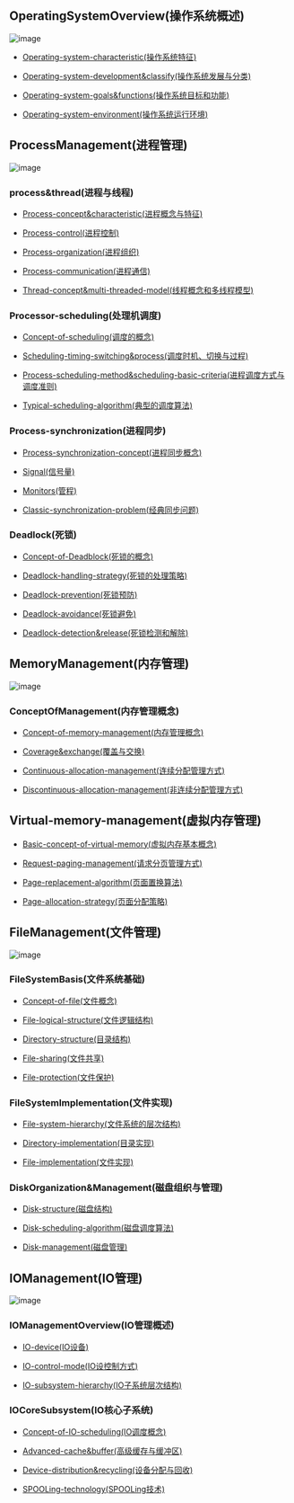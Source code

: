 ## OperatingSystemOverview(操作系统概述)![image](https://github.com/YC-L/Postgraduate-examination/blob/Operating-System/imgs/Os-overview.png)- [Operating-system-characteristic(操作系统特征)](https://github.com/YC-L/Postgraduate-examination/blob/Operating-System/concept-of-operating-system/%E6%93%8D%E4%BD%9C%E7%B3%BB%E7%BB%9F%E7%89%B9%E5%BE%81.md)- [Operating-system-development&classify(操作系统发展与分类)](https://github.com/YC-L/Postgraduate-examination/blob/Operating-System/concept-of-operating-system/%E6%93%8D%E4%BD%9C%E7%B3%BB%E7%BB%9F%E5%8F%91%E5%B1%95%E4%B8%8E%E5%88%86%E7%B1%BB.md)- [Operating-system-goals&functions(操作系统目标和功能)](https://github.com/YC-L/Postgraduate-examination/blob/Operating-System/concept-of-operating-system/%E6%93%8D%E4%BD%9C%E7%B3%BB%E7%BB%9F%E7%9A%84%E7%9B%AE%E6%A0%87%E5%92%8C%E5%8A%9F%E8%83%BD.md)- [Operating-system-environment(操作系统运行环境)](https://github.com/YC-L/Postgraduate-examination/blob/Operating-System/concept-of-operating-system/%E6%93%8D%E4%BD%9C%E7%B3%BB%E7%BB%9F%E8%BF%90%E8%A1%8C%E7%8E%AF%E5%A2%83.md)## ProcessManagement(进程管理)![image](https://github.com/YC-L/Postgraduate-examination/blob/Operating-System/imgs/Process-management.png)### process&thread(进程与线程)- [Process-concept&characteristic(进程概念与特征)](https://github.com/YC-L/Postgraduate-examination/blob/Operating-System/process-management/%E8%BF%9B%E7%A8%8B%E5%92%8C%E7%BA%BF%E7%A8%8B/%E8%BF%9B%E7%A8%8B%E7%9A%84%E6%A6%82%E5%BF%B5%E5%92%8C%E7%89%B9%E5%BE%81.md)- [Process-control(进程控制)](https://github.com/YC-L/Postgraduate-examination/blob/Operating-System/process-management/%E8%BF%9B%E7%A8%8B%E5%92%8C%E7%BA%BF%E7%A8%8B/%E8%BF%9B%E7%A8%8B%E6%8E%A7%E5%88%B6.md)- [Process-organization(进程组织)](https://github.com/YC-L/Postgraduate-examination/blob/Operating-System/process-management/%E8%BF%9B%E7%A8%8B%E5%92%8C%E7%BA%BF%E7%A8%8B/%E8%BF%9B%E7%A8%8B%E7%9A%84%E7%BB%84%E7%BB%87.md)- [Process-communication(进程通信)](https://github.com/YC-L/Postgraduate-examination/blob/Operating-System/process-management/%E8%BF%9B%E7%A8%8B%E5%92%8C%E7%BA%BF%E7%A8%8B/%E8%BF%9B%E7%A8%8B%E7%9A%84%E9%80%9A%E4%BF%A1.md)- [Thread-concept&multi-threaded-model(线程概念和多线程模型)](https://github.com/YC-L/Postgraduate-examination/blob/Operating-System/process-management/%E8%BF%9B%E7%A8%8B%E5%92%8C%E7%BA%BF%E7%A8%8B/%E7%BA%BF%E7%A8%8B%E6%A6%82%E5%BF%B5%E5%92%8C%E5%A4%9A%E7%BA%BF%E7%A8%8B%E6%A8%A1%E5%9E%8B.md)### Processor-scheduling(处理机调度)- [Concept-of-scheduling(调度的概念)](https://github.com/YC-L/Postgraduate-examination/blob/Operating-System/process-management/%E5%A4%84%E7%90%86%E6%9C%BA%E8%B0%83%E5%BA%A6/%E8%B0%83%E5%BA%A6%E7%9A%84%E6%A6%82%E5%BF%B5.md)- [Scheduling-timing-switching&process(调度时机、切换与过程)](https://github.com/YC-L/Postgraduate-examination/blob/Operating-System/process-management/%E5%A4%84%E7%90%86%E6%9C%BA%E8%B0%83%E5%BA%A6/%E8%B0%83%E5%BA%A6%E7%9A%84%E6%97%B6%E6%9C%BA%E3%80%81%E5%88%87%E6%8D%A2%E5%92%8C%E8%BF%87%E7%A8%8B.md)- [Process-scheduling-method&scheduling-basic-criteria(进程调度方式与调度准则)](https://github.com/YC-L/Postgraduate-examination/blob/Operating-System/process-management/%E5%A4%84%E7%90%86%E6%9C%BA%E8%B0%83%E5%BA%A6/%E8%B0%83%E5%BA%A6%E7%9A%84%E6%97%B6%E6%9C%BA%E3%80%81%E5%88%87%E6%8D%A2%E5%92%8C%E8%BF%87%E7%A8%8B.md)- [Typical-scheduling-algorithm(典型的调度算法)](https://github.com/YC-L/Postgraduate-examination/blob/Operating-System/process-management/%E5%A4%84%E7%90%86%E6%9C%BA%E8%B0%83%E5%BA%A6/%E5%85%B8%E5%9E%8B%E7%9A%84%E8%B0%83%E5%BA%A6%E7%AE%97%E6%B3%95.md)### Process-synchronization(进程同步)- [Process-synchronization-concept(进程同步概念)](https://github.com/YC-L/Postgraduate-examination/blob/Operating-System/process-management/%E8%BF%9B%E7%A8%8B%E5%90%8C%E6%AD%A5/%E8%BF%9B%E7%A8%8B%E5%90%8C%E6%AD%A5%E6%A6%82%E5%BF%B5.md)- [Signal(信号量)](https://github.com/YC-L/Postgraduate-examination/blob/Operating-System/process-management/%E8%BF%9B%E7%A8%8B%E5%90%8C%E6%AD%A5/%E4%BF%A1%E5%8F%B7%E9%87%8F.md)- [Monitors(管程)](https://github.com/YC-L/Postgraduate-examination/blob/Operating-System/process-management/%E8%BF%9B%E7%A8%8B%E5%90%8C%E6%AD%A5/%E7%AE%A1%E7%A8%8B.md)- [Classic-synchronization-problem(经典同步问题)](https://github.com/YC-L/Postgraduate-examination/blob/Operating-System/process-management/%E8%BF%9B%E7%A8%8B%E5%90%8C%E6%AD%A5/%E7%BB%8F%E5%85%B8%E5%90%8C%E6%AD%A5%E9%97%AE%E9%A2%98.md)### Deadlock(死锁)- [Concept-of-Deadblock(死锁的概念)](https://github.com/YC-L/Postgraduate-examination/blob/Operating-System/process-management/%E6%AD%BB%E9%94%81/%E6%AD%BB%E9%94%81.md)- [Deadlock-handling-strategy(死锁的处理策略)](https://github.com/YC-L/Postgraduate-examination/blob/Operating-System/process-management/%E6%AD%BB%E9%94%81/%E6%AD%BB%E9%94%81%E5%A4%84%E7%90%86%E7%AD%96%E7%95%A5.md)- [Deadlock-prevention(死锁预防)](https://github.com/YC-L/Postgraduate-examination/blob/Operating-System/process-management/%E6%AD%BB%E9%94%81/%E6%AD%BB%E9%94%81%E9%A2%84%E9%98%B2.md)- [Deadlock-avoidance(死锁避免)](https://github.com/YC-L/Postgraduate-examination/blob/Operating-System/process-management/%E6%AD%BB%E9%94%81/%E6%AD%BB%E9%94%81%E9%81%BF%E5%85%8D.md)- [Deadlock-detection&release(死锁检测和解除)](https://github.com/YC-L/Postgraduate-examination/blob/Operating-System/process-management/%E6%AD%BB%E9%94%81/%E6%AD%BB%E9%94%81%E6%A3%80%E6%B5%8B%E5%92%8C%E8%A7%A3%E9%99%A4.md)## MemoryManagement(内存管理)![image](https://github.com/YC-L/Postgraduate-examination/blob/Operating-System/imgs/Memory-management.png)### ConceptOfManagement(内存管理概念)- [Concept-of-memory-management(内存管理概念)](https://github.com/YC-L/Postgraduate-examination/blob/Operating-System/memory-management/%E5%86%85%E5%AD%98%E7%AE%A1%E7%90%86%E6%A6%82%E5%BF%B5.md)- [Coverage&exchange(覆盖与交换)](https://github.com/YC-L/Postgraduate-examination/blob/Operating-System/memory-management/%E8%A6%86%E7%9B%96%E4%B8%8E%E4%BA%A4%E6%8D%A2.md)- [Continuous-allocation-management(连续分配管理方式)](https://github.com/YC-L/Postgraduate-examination/blob/Operating-System/memory-management/%E8%BF%9E%E7%BB%AD%E5%88%86%E9%85%8D%E7%AE%A1%E7%90%86%E6%96%B9%E5%BC%8F.md)- [Discontinuous-allocation-management(非连续分配管理方式)](https://github.com/YC-L/Postgraduate-examination/blob/Operating-System/memory-management/%E9%9D%9E%E8%BF%9E%E7%BB%AD%E5%88%86%E9%85%8D%E7%AE%A1%E7%90%86%E6%96%B9%E5%BC%8F.md)## Virtual-memory-management(虚拟内存管理)- [Basic-concept-of-virtual-memory(虚拟内存基本概念)](https://github.com/YC-L/Postgraduate-examination/blob/Operating-System/memory-management/%E8%99%9A%E6%8B%9F%E5%86%85%E5%AD%98%E5%9F%BA%E6%9C%AC%E6%A6%82%E5%BF%B5.md)- [Request-paging-management(请求分页管理方式)](https://github.com/YC-L/Postgraduate-examination/blob/Operating-System/memory-management/%E8%AF%B7%E6%B1%82%E5%88%86%E9%A1%B5%E7%AE%A1%E7%90%86%E6%96%B9%E5%BC%8F.md)- [Page-replacement-algorithm(页面置换算法)](https://github.com/YC-L/Postgraduate-examination/blob/Operating-System/memory-management/%E9%A1%B5%E9%9D%A2%E7%BD%AE%E6%8D%A2%E7%AE%97%E6%B3%95.md)- [Page-allocation-strategy(页面分配策略)](https://github.com/YC-L/Postgraduate-examination/blob/Operating-System/memory-management/%E9%A1%B5%E9%9D%A2%E5%88%86%E9%85%8D%E7%AD%96%E7%95%A5.md)## FileManagement(文件管理)![image](https://github.com/YC-L/Postgraduate-examination/blob/Operating-System/imgs/File-management.png)### FileSystemBasis(文件系统基础)- [Concept-of-file(文件概念)](https://github.com/YC-L/Postgraduate-examination/blob/Operating-System/file-management/%E6%96%87%E4%BB%B6%E7%B3%BB%E7%BB%9F%E5%9F%BA%E7%A1%80/Concept-of-file.md)- [File-logical-structure(文件逻辑结构)](https://github.com/YC-L/Postgraduate-examination/blob/Operating-System/file-management/%E6%96%87%E4%BB%B6%E7%B3%BB%E7%BB%9F%E5%9F%BA%E7%A1%80/%E6%96%87%E4%BB%B6%E9%80%BB%E8%BE%91%E7%BB%93%E6%9E%84.md)- [Directory-structure(目录结构)](https://github.com/YC-L/Postgraduate-examination/blob/Operating-System/file-management/%E6%96%87%E4%BB%B6%E7%B3%BB%E7%BB%9F%E5%9F%BA%E7%A1%80/%E7%9B%AE%E5%BD%95%E7%BB%93%E6%9E%84.md)- [File-sharing(文件共享)](https://github.com/YC-L/Postgraduate-examination/blob/Operating-System/file-management/%E6%96%87%E4%BB%B6%E7%B3%BB%E7%BB%9F%E5%9F%BA%E7%A1%80/%E6%96%87%E4%BB%B6%E5%85%B1%E4%BA%AB.md)- [File-protection(文件保护)](https://github.com/YC-L/Postgraduate-examination/blob/Operating-System/file-management/%E6%96%87%E4%BB%B6%E7%B3%BB%E7%BB%9F%E5%9F%BA%E7%A1%80/%E6%96%87%E4%BB%B6%E4%BF%9D%E6%8A%A4.md)### FileSystemImplementation(文件实现)- [File-system-hierarchy(文件系统的层次结构)](https://github.com/YC-L/Postgraduate-examination/blob/Operating-System/file-management/%E6%96%87%E4%BB%B6%E7%B3%BB%E7%BB%9F%E5%AE%9E%E7%8E%B0/%E6%96%87%E4%BB%B6%E7%B3%BB%E7%BB%9F%E5%B1%82%E6%AC%A1%E7%BB%93%E6%9E%84.md)- [Directory-implementation(目录实现)](https://github.com/YC-L/Postgraduate-examination/blob/Operating-System/file-management/%E6%96%87%E4%BB%B6%E7%B3%BB%E7%BB%9F%E5%AE%9E%E7%8E%B0/%E7%9B%AE%E5%BD%95%E5%AE%9E%E7%8E%B0.md)- [File-implementation(文件实现)](https://github.com/YC-L/Postgraduate-examination/blob/Operating-System/file-management/%E6%96%87%E4%BB%B6%E7%B3%BB%E7%BB%9F%E5%AE%9E%E7%8E%B0/File-implementation.md)### DiskOrganization&Management(磁盘组织与管理)- [Disk-structure(磁盘结构)](https://github.com/YC-L/Postgraduate-examination/blob/Operating-System/file-management/%E7%A3%81%E7%9B%98%E7%BB%84%E7%BB%87%E4%B8%8E%E7%AE%A1%E7%90%86/%E7%A3%81%E7%9B%98%E7%BB%93%E6%9E%84.md)- [Disk-scheduling-algorithm(磁盘调度算法)](https://github.com/YC-L/Postgraduate-examination/blob/Operating-System/file-management/%E7%A3%81%E7%9B%98%E7%BB%84%E7%BB%87%E4%B8%8E%E7%AE%A1%E7%90%86/%E7%A3%81%E7%9B%98%E8%B0%83%E5%BA%A6%E7%AE%97%E6%B3%95.md)- [Disk-management(磁盘管理)](https://github.com/YC-L/Postgraduate-examination/blob/Operating-System/file-management/%E7%A3%81%E7%9B%98%E7%BB%84%E7%BB%87%E4%B8%8E%E7%AE%A1%E7%90%86/%E7%A3%81%E7%9B%98%E7%AE%A1%E7%90%86.md)## IOManagement(IO管理)![image](https://github.com/YC-L/Postgraduate-examination/blob/Operating-System/imgs/IO-management.png)### IOManagementOverview(IO管理概述)- [IO-device(IO设备)](https://github.com/YC-L/Postgraduate-examination/blob/Operating-System/io-management/IO%E7%AE%A1%E7%90%86%E6%A6%82%E8%BF%B0/IO%E8%AE%BE%E5%A4%87.md)- [IO-control-mode(IO设控制方式)](https://github.com/YC-L/Postgraduate-examination/blob/Operating-System/io-management/IO%E7%AE%A1%E7%90%86%E6%A6%82%E8%BF%B0/IO%E6%8E%A7%E5%88%B6%E6%96%B9%E5%BC%8F.md)- [IO-subsystem-hierarchy(IO子系统层次结构)](https://github.com/YC-L/Postgraduate-examination/blob/Operating-System/io-management/IO%E7%AE%A1%E7%90%86%E6%A6%82%E8%BF%B0/IO%E5%AD%90%E7%B3%BB%E7%BB%9F%E5%B1%82%E6%AC%A1%E7%BB%93%E6%9E%84.md)### IOCoreSubsystem(IO核心子系统)- [Concept-of-IO-scheduling(IO调度概念)](https://github.com/YC-L/Postgraduate-examination/blob/Operating-System/io-management/IO%E6%A0%B8%E5%BF%83%E5%AD%90%E7%B3%BB%E7%BB%9F/IO%E8%B0%83%E5%BA%A6.md)- [Advanced-cache&buffer(高级缓存与缓冲区)](https://github.com/YC-L/Postgraduate-examination/blob/Operating-System/io-management/IO%E6%A0%B8%E5%BF%83%E5%AD%90%E7%B3%BB%E7%BB%9F/%E9%AB%98%E9%80%9F%E7%BC%93%E5%AD%98%E4%B8%8E%E7%BC%93%E5%86%B2%E5%8C%BA.md)- [Device-distribution&recycling(设备分配与回收)](https://github.com/YC-L/Postgraduate-examination/blob/Operating-System/io-management/IO%E6%A0%B8%E5%BF%83%E5%AD%90%E7%B3%BB%E7%BB%9F/%E8%AE%BE%E5%A4%87%E5%88%86%E9%85%8D%E4%B8%8E%E5%9B%9E%E6%94%B6.md)- [SPOOLing-technology(SPOOLing技术)](https://github.com/YC-L/Postgraduate-examination/blob/Operating-System/io-management/IO%E6%A0%B8%E5%BF%83%E5%AD%90%E7%B3%BB%E7%BB%9F/SPOOLing%E6%8A%80%E6%9C%AF.md)